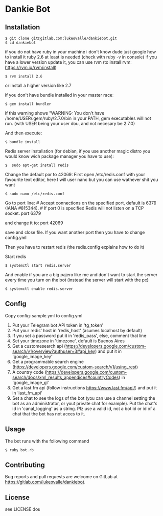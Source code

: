 # Dankie Bot


## Installation


    $ git clone git@gitlab.com:lukeovalle/dankiebot.git
    $ cd dankiebot

if you do not have ruby in your machine i don't know dude just google how to install it
ruby 2.6 at least is needed (check with ruby -v in console)
if you have a lower version update it, you can use rvm (to install rvm: https://rvm.io/rvm/install)
	
	$ rvm install 2.6 

or install a higher version like 2.7

if you don't have bundle installed in your master race: 
	
	$ gem install bundler

if this warning shows "WARNING: You don't have /home/USER/.gem/ruby/2.7.0/bin in your PATH, gem executables will not run. (with USER being your user dou, and not necesary be 2.7.0)


And then execute:

    $ bundle install


Redis server installation (for debian, if you use another magic distro you would know wich package manager you have to use):

	$  sudo apt-get install redis


Change the default por to 42069:
First open /etc/redis.conf with your favourite text editor, here I will user nano but you can use wathever shit you want

	$ sudo nano /etc/redis.conf

Go to port line:
\# Accept connections on the specified port, default is 6379 (IANA #815344).
\# If port 0 is specified Redis will not listen on a TCP socket.
port 6379

and change it to:
port 42069

save and close file.
If you want another port then you have to change config.yml

Then you have to restart redis (the redis.config explains how to do it)


Start redis

	$ systemctl start redis.server


And enable if you are a big pajero like me and don't want to start the server every time you turn on the bot (instead the server will start with the pc)

	$ systemctl enable redis.server


## Config

Copy config-sample.yml to config.yml 
1) Put your Telegram bot API token in 'tg_token'
2) Put your redis' host in 'redis_host' (asumes localhost by default)
3) If you set a password put it in 'redis_pass', else, comment that line
4) Set your timezone in 'timezone', default is Buenos Aires
5) Get a customesearch api (https://developers.google.com/custom-search/v1/overview?authuser=3#api_key) and put it in 'google_image_key'
6) Get a programmable search engine (https://developers.google.com/custom-search/v1/using_rest)
7) A country code (https://developers.google.com/custom-search/docs/xml_results_appendices#countryCodes) in 'google_image_gl'
8) Get a last.fm api (follow instructions https://www.last.fm/api/) and put it in 'last_fm_api'
9) Set a chat to see the logs of the bot (you can use a channel setting the bot as an administrator, or yout private chat for example). Put the chat's id in 'canal_logging' as a string. Plz use a valid id, not a bot id or id of a chat that the bot has not acces to it.


## Usage

The bot runs with the following command

    $ ruby bot.rb


## Contributing

Bug reports and pull requests are welcome on GitLab at https://gitlab.com/lukeovalle/dankiebot.


## License

see LICENSE dou
